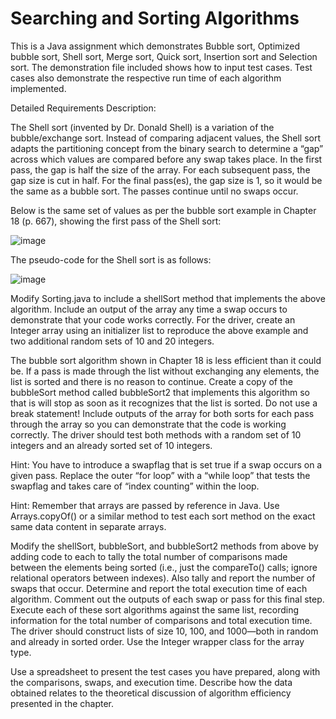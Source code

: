 # Searching and Sorting Algorithms 

This is a Java assignment which demonstrates Bubble sort, Optimized bubble sort, Shell sort, Merge sort, Quick sort, Insertion sort and Selection sort. The demonstration file included shows how to input test cases. Test cases also demonstrate the respective run time of each algorithm implemented.


Detailed Requirements Description: 

The Shell sort (invented by Dr. Donald Shell) is a variation of the bubble/exchange sort. Instead of comparing adjacent values, the Shell sort adapts the partitioning concept from the binary search to determine a “gap” across which values are compared before any swap takes place. In the first pass, the gap is half the size of the array. For each subsequent pass, the gap size is cut in half. For the final pass(es), the gap size is 1, so it would be the same as a bubble sort. The passes continue until no swaps occur.

Below is the same set of values as per the bubble sort example in Chapter 18 (p. 667), showing the first pass of the Shell sort:

![image](https://user-images.githubusercontent.com/117210225/220446123-becb0167-c96d-4f05-9ed3-225a4b46cdbc.png)

The pseudo-code for the Shell sort is as follows:

![image](https://user-images.githubusercontent.com/117210225/220446162-bcf383ea-9218-4052-8570-b490156998ca.png)


Modify Sorting.java to include a shellSort method that implements the above algorithm. Include an output of the array any time a swap occurs to demonstrate that your code works correctly. For the driver, create an Integer array using an initializer list to reproduce the above example and two additional random sets of 10 and 20 integers.

The bubble sort algorithm shown in Chapter 18 is less efficient than it could be. If a pass is made through the list without exchanging any elements, the list is sorted and there is no reason to continue. Create a copy of the bubbleSort method called bubbleSort2 that implements this algorithm so that is will stop as soon as it recognizes that the list is sorted. Do not use a break statement! Include outputs of the array for both sorts for each pass through the array so you can demonstrate that the code is working correctly. The driver should test both methods with a random set of 10 integers and an already sorted set of 10 integers.

Hint: You have to introduce a swapflag that is set true if a swap occurs on a given pass. Replace the outer “for loop” with a “while loop” that tests the swapflag and takes care of “index counting” within the loop.

Hint: Remember that arrays are passed by reference in Java. Use Arrays.copyOf() or a similar method to test each sort method on the exact same data content in separate arrays.

Modify the shellSort, bubbleSort, and bubbleSort2 methods from above by adding code to each to tally the total number of comparisons made between the elements being sorted (i.e., just the compareTo() calls; ignore relational operators between indexes). Also tally and report the number of swaps that occur. Determine and report the total execution time of each algorithm. Comment out the outputs of each swap or pass for this final step. Execute each of these sort algorithms against the same list, recording information for the total number of comparisons and total execution time. The driver should construct lists of size 10, 100, and 1000—both in random and already in sorted order. Use the Integer wrapper class for the array type.

Use a spreadsheet to present the test cases you have prepared, along with the comparisons, swaps, and execution time. Describe how the data obtained relates to the theoretical discussion of algorithm efficiency presented in the chapter.
